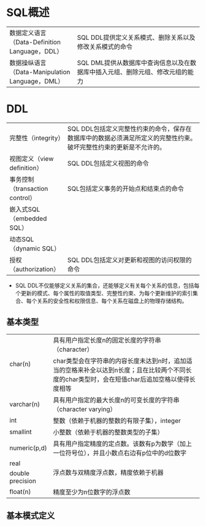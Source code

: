 # SQL概述

<table>
    <tr>
        <td width="35%">数据定义语言<br/>（Data-Definition Language，DDL）</td>
        <td width="65%">SQL DDL提供定义关系模式、删除关系以及修改关系模式的命令</td>
    </tr>
    <tr>
        <td>数据操纵语言<br/>（Data-Manipulation Language，DML）</td>
        <td>SQL DML提供从数据库中查询信息以及在数据库中插入元组、删除元组、修改元组的能力</td>
    </tr>
</table>

# DDL

<table>
    <tr>
        <td width="30%">完整性（integrity）</td>
        <td width="70%">SQL DDL包括定义完整性约束的命令，保存在数据库中的数据必须满足所定义的完整性约束。破坏完整性约束的更新是不允许的。</td>
    </tr>
    <tr>
        <td>视图定义（view definition）</td>
        <td>SQL DDL包括定义视图的命令</td>
    </tr>
    <tr>
        <td>事务控制（transaction control）</td>
        <td>SQL包括定义事务的开始点和结束点的命令</td>
    </tr>
    <tr>
        <td>嵌入式SQL（embedded SQL）</td>
        <td></td>
    </tr>
    <tr>
        <td>动态SQL（dynamic SQL）</td>
        <td></td>
    </tr>
    <tr>
        <td>授权（authorization）</td>
        <td>SQL DDL包括定义对更新和视图的访问权限的命令</td>
    </tr>
</table>

- SQL DDL不仅能够定义关系的集合，还能够定义有关每个关系的信息，包括每个更新的模式、每个属性的取值类型、完整性约束、为每个更新维护的索引集合、每个关系的安全性和权限信息、每个关系在磁盘上的物理存储结构。

## 基本类型

<table>
    <tr>
        <td width="20%" rowspan="2">char(n)</td>
        <td width="80%">具有用户指定长度n的固定长度的字符串（character）</td>
    </tr>
    <tr>
        <td>char类型会在字符串的内容长度未达到n时，追加适当的空格来补全以达到n长度；且在比较两个不同长度的char类型时，会在短值char后追加空格以使得长度相等</td>
    </tr>
    <tr>
        <td>varchar(n)</td>
        <td>具有用户指定的最大长度n的可变长度的字符串（character varying）</td>
    </tr>
    <tr>
        <td>int</td>
        <td>整数（依赖于机器的整数的有限子集），integer</td>
    </tr>
    <tr>
        <td>smallint</td>
        <td>小整数（依赖于机器的整数类型的子集）</td>
    </tr>
    <tr>
        <td>numeric(p,d)</td>
        <td>具有用户指定精度的定点数。该数有p为数学（加上一位符号位），并且小数点右边有p位中的d位数字</td>
    </tr>
    <tr>
        <td>real</td>
        <td rowspan="2">浮点数与双精度浮点数，精度依赖于机器</td>
    </tr>
    <tr>
        <td>double precision</td>
    </tr>
    <tr>
        <td>float(n)</td>
        <td>精度至少为n位数字的浮点数</td>
    </tr>
</table>

## 基本模式定义
